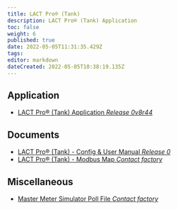 ```yaml
---
title: LACT Pro® (Tank)
description: LACT Pro® (Tank) Application
toc: false
weight: 6
published: true
date: 2022-05-05T11:31:35.429Z
tags: 
editor: markdown
dateCreated: 2022-05-05T10:38:19.135Z
---
```


## Application
- [LACT Pro® (Tank) Application *Release 0v8r44*](/nano/applications/lactprotank/LACT-Pro_Tank_App_0v8r44.ccc)

## Documents
- [LACT Pro® (Tank) - Config & User Manual *Release 0*](/nano/applications/lactprotank/TANK-Pro_Config_&_User_Manual_R0.pdf)
- [LACT Pro® (Tank) - Modbus Map *Contact factory*]()

## Miscellaneous
- [Master Meter Simulator Poll File *Contact factory*]()
